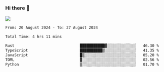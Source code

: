 ### Hi there 👋️

![](https://komarev.com/ghpvc/?username=Loner1024)

<!--START_SECTION:waka-->

```txt
From: 20 August 2024 - To: 27 August 2024

Total Time: 4 hrs 11 mins

Rust                             ███████████▓░░░░░░░░░░░░░   46.30 %
TypeScript                       ██████████▒░░░░░░░░░░░░░░   41.35 %
JavaScript                       █▒░░░░░░░░░░░░░░░░░░░░░░░   05.20 %
TOML                             ▓░░░░░░░░░░░░░░░░░░░░░░░░   02.56 %
Python                           ▒░░░░░░░░░░░░░░░░░░░░░░░░   01.70 %
```

<!--END_SECTION:waka-->



